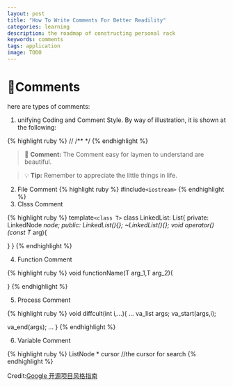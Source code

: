 ```yaml
---
layout: post
title: "How To Write Comments For Better Readility"
categories: learning
description: the roadmap of constructing personal rack
keywords: comments
tags: application
image: TODO
---
```

# 📝Comments

here are types of comments:

<!--more-->

1. unifying Coding and Comment Style. By way of illustration, it is shown at the following:

{% highlight ruby %}
//
/** */
{% endhighlight %}

> 📝 **Comment:** The Comment easy for laymen to understand are beautiful.

> 💡 **Tip:** Remember to appreciate the little things in life.

2. File Comment
   {% highlight ruby %}
   #include`<iostream>`
   {% endhighlight %}
3. Clsss Comment

{% highlight ruby %}
template`<class T>`
class LinkedList: List{
  private:
  LinkedNode *node;
  public:
  LinkedList(){};
  ~LinkedList(){};
  void operator()(const T* arg){

  }
}
{% endhighlight %}

4. Function Comment

{% highlight ruby %}
void functionName(T arg_1,T arg_2){

}
{% endhighlight %}

5. Process Comment

{% highlight ruby %}
void diffcult(int i,...){
  ...
  va_list args;
  va_start(args,i);

  va_end(args);
  ...
}
{% endhighlight %}

6. Variable Comment

{% highlight ruby %}
ListNode * cursor //the cursor for search
{% endhighlight %}

<p align="center">

Credit:[Google 开源项目风格指南][googleStyleGuideZh]

</p>

[googleStyleGuideZh]: =https://zh-google-styleguide.readthedocs.io/en/latest/google-cpp-styleguide/
